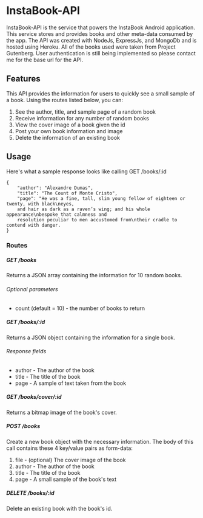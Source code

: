 # InstaBook-API
InstaBook-API is the service that powers the InstaBook Android application. This service stores and provides books and other meta-data consumed by the app. The API was created with NodeJs, ExpressJs, and MongoDb and is hosted using Heroku. All of the books used were taken from Project Gutenberg. User authentication is still being implemented so please contact me for the base url for the API.

## Features
This API provides the information for users to quickly see a small sample of a book. Using the routes listed below, you can: 
1. See the author, title, and sample page of a random book
2. Receive information for any number of random books 
3. View the cover image of a book given the id
4. Post your own book information and image
5. Delete the information of an existing book
## Usage
Here's what a sample response looks like calling GET /books/:id
```
{
    "author": "Alexandre Dumas",
    "title": "The Count of Monte Cristo",
    "page": "He was a fine, tall, slim young fellow of eighteen or twenty, with black\neyes, 
    and hair as dark as a raven’s wing; and his whole appearance\nbespoke that calmness and 
    resolution peculiar to men accustomed from\ntheir cradle to contend with danger.
}
```

### Routes

##### GET /books
Returns a JSON array containing the information for 10 random books. 

###### Optional parameters
* count (default = 10) - the number of books to return

##### GET /books/:id
Returns a JSON object containing the information for a single book.

###### Response fields
* author - The author of the book
* title - The title of the book
* page - A sample of text taken from the book

##### GET /books/cover/:id
Returns a bitmap image of the book's cover.

##### POST /books
Create a new book object with the necessary information. The body of this call contains these 4 key/value pairs as form-data:
1. file - (optional) The cover image of the book
2. author - The author of the book
3. title - The title of the book
4. page - A small sample of the book's text

##### DELETE /books/:id
Delete an existing book with the book's id.